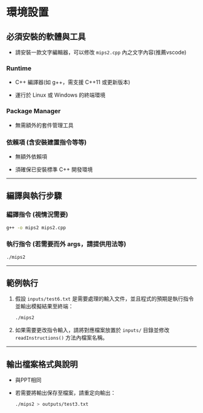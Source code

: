 
# 環境設置

## 必須安裝的軟體與工具

* 請安裝一款文字編輯器，可以修改 `mips2.cpp` 內之文字內容(推薦vscode)

### Runtime

* C++ 編譯器(如 g++，需支援 C++11 或更新版本)

* 運行於 Linux 或 Windows 的終端環境

### Package Manager

* 無需額外的套件管理工具

### 依賴項 (含安裝建置指令等等)

* 無額外依賴項

* 須確保已安裝標準 C++ 開發環境

---

## 編譯與執行步驟

### 編譯指令 (視情況需要)

```bash
g++ -o mips2 mips2.cpp
```

### 執行指令 (若需要而外 args，請提供用法等)

```bash
./mips2
```

---

## 範例執行

1. 假設 `inputs/test6.txt` 是需要處理的輸入文件，並且程式的預期是執行指令並輸出模擬結果至終端：

   ```bash
   ./mips2
   ```

2. 如果需要更改指令輸入，請將對應檔案放置於 `inputs/` 目錄並修改 `readInstructions()` 方法內檔案名稱。

---

## 輸出檔案格式與說明

* 與PPT相同

* 若需要將輸出保存至檔案，請重定向輸出：

   ```bash
   ./mips2 > outputs/test3.txt
   ```
